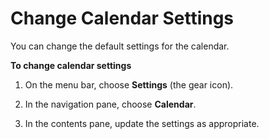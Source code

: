 # Change Calendar Settings<a name="change_calendar_settings"></a>

You can change the default settings for the calendar\.

**To change calendar settings**

1. On the menu bar, choose **Settings** \(the gear icon\)\.

1. In the navigation pane, choose **Calendar**\.

1. In the contents pane, update the settings as appropriate\.